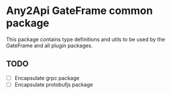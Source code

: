 # Any2Api GateFrame common package

This package contains type definitions and utils to be used by the GateFrame and all plugin packages.

## TODO

- [ ] Encapsulate grpc package
- [ ] Encapsulate protobufjs package

